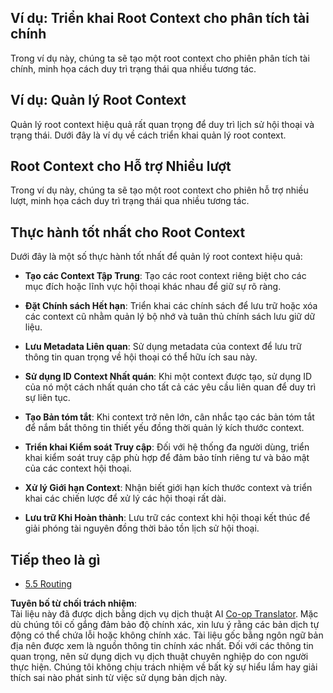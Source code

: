 <!--
CO_OP_TRANSLATOR_METADATA:
{
  "original_hash": "8311f46a35cf608c9780f39b62c9dc3f",
  "translation_date": "2025-06-13T00:29:48+00:00",
  "source_file": "05-AdvancedTopics/mcp-root-contexts/README.md",
  "language_code": "vi"
}
-->
## Ví dụ: Triển khai Root Context cho phân tích tài chính

Trong ví dụ này, chúng ta sẽ tạo một root context cho phiên phân tích tài chính, minh họa cách duy trì trạng thái qua nhiều tương tác.

## Ví dụ: Quản lý Root Context

Quản lý root context hiệu quả rất quan trọng để duy trì lịch sử hội thoại và trạng thái. Dưới đây là ví dụ về cách triển khai quản lý root context.

## Root Context cho Hỗ trợ Nhiều lượt

Trong ví dụ này, chúng ta sẽ tạo một root context cho phiên hỗ trợ nhiều lượt, minh họa cách duy trì trạng thái qua nhiều tương tác.

## Thực hành tốt nhất cho Root Context

Dưới đây là một số thực hành tốt nhất để quản lý root context hiệu quả:

- **Tạo các Context Tập Trung**: Tạo các root context riêng biệt cho các mục đích hoặc lĩnh vực hội thoại khác nhau để giữ sự rõ ràng.

- **Đặt Chính sách Hết hạn**: Triển khai các chính sách để lưu trữ hoặc xóa các context cũ nhằm quản lý bộ nhớ và tuân thủ chính sách lưu giữ dữ liệu.

- **Lưu Metadata Liên quan**: Sử dụng metadata của context để lưu trữ thông tin quan trọng về hội thoại có thể hữu ích sau này.

- **Sử dụng ID Context Nhất quán**: Khi một context được tạo, sử dụng ID của nó một cách nhất quán cho tất cả các yêu cầu liên quan để duy trì sự liên tục.

- **Tạo Bản tóm tắt**: Khi context trở nên lớn, cân nhắc tạo các bản tóm tắt để nắm bắt thông tin thiết yếu đồng thời quản lý kích thước context.

- **Triển khai Kiểm soát Truy cập**: Đối với hệ thống đa người dùng, triển khai kiểm soát truy cập phù hợp để đảm bảo tính riêng tư và bảo mật của các context hội thoại.

- **Xử lý Giới hạn Context**: Nhận biết giới hạn kích thước context và triển khai các chiến lược để xử lý các hội thoại rất dài.

- **Lưu trữ Khi Hoàn thành**: Lưu trữ các context khi hội thoại kết thúc để giải phóng tài nguyên đồng thời bảo tồn lịch sử hội thoại.

## Tiếp theo là gì

- [5.5 Routing](../mcp-routing/README.md)

**Tuyên bố từ chối trách nhiệm**:  
Tài liệu này đã được dịch bằng dịch vụ dịch thuật AI [Co-op Translator](https://github.com/Azure/co-op-translator). Mặc dù chúng tôi cố gắng đảm bảo độ chính xác, xin lưu ý rằng các bản dịch tự động có thể chứa lỗi hoặc không chính xác. Tài liệu gốc bằng ngôn ngữ bản địa nên được xem là nguồn thông tin chính xác nhất. Đối với các thông tin quan trọng, nên sử dụng dịch vụ dịch thuật chuyên nghiệp do con người thực hiện. Chúng tôi không chịu trách nhiệm về bất kỳ sự hiểu lầm hay giải thích sai nào phát sinh từ việc sử dụng bản dịch này.